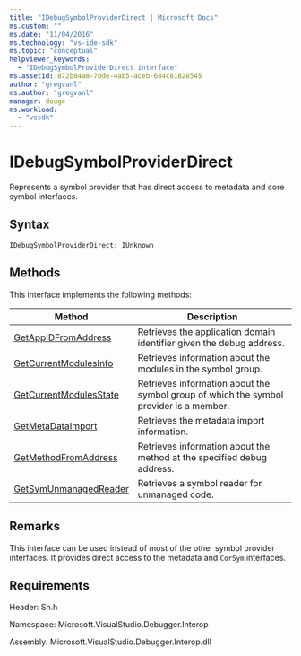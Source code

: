 ```yaml
---
title: "IDebugSymbolProviderDirect | Microsoft Docs"
ms.custom: ""
ms.date: "11/04/2016"
ms.technology: "vs-ide-sdk"
ms.topic: "conceptual"
helpviewer_keywords: 
  - "IDebugSymbolProviderDirect interface"
ms.assetid: 872b04a8-70de-4ab5-aceb-684c81828545
author: "gregvanl"
ms.author: "gregvanl"
manager: douge
ms.workload: 
  - "vssdk"
---
```

# IDebugSymbolProviderDirect
Represents a symbol provider that has direct access to metadata and core symbol interfaces.  
  
## Syntax  
  
```  
IDebugSymbolProviderDirect: IUnknown  
```  
  
## Methods  
 This interface implements the following methods:  
  
|Method|Description|  
|------------|-----------------|  
|[GetAppIDFromAddress](../../../extensibility/debugger/reference/idebugsymbolproviderdirect-getappidfromaddress.md)|Retrieves the application domain identifier given the debug address.|  
|[GetCurrentModulesInfo](../../../extensibility/debugger/reference/idebugsymbolproviderdirect-getcurrentmodulesinfo.md)|Retrieves information about the modules in the symbol group.|  
|[GetCurrentModulesState](../../../extensibility/debugger/reference/idebugsymbolproviderdirect-getcurrentmodulesstate.md)|Retrieves information about the symbol group of which the symbol provider is a member.|  
|[GetMetaDataImport](../../../extensibility/debugger/reference/idebugsymbolproviderdirect-getmetadataimport.md)|Retrieves the metadata import information.|  
|[GetMethodFromAddress](../../../extensibility/debugger/reference/idebugsymbolproviderdirect-getmethodfromaddress.md)|Retrieves information about the method at the specified debug address.|  
|[GetSymUnmanagedReader](../../../extensibility/debugger/reference/idebugsymbolproviderdirect-getsymunmanagedreader.md)|Retrieves a symbol reader for unmanaged code.|  
  
## Remarks  
 This interface can be used instead of most of the other symbol provider interfaces. It provides direct access to the metadata and `CorSym` interfaces.  
  
## Requirements  
 Header: Sh.h  
  
 Namespace: Microsoft.VisualStudio.Debugger.Interop  
  
 Assembly: Microsoft.VisualStudio.Debugger.Interop.dll